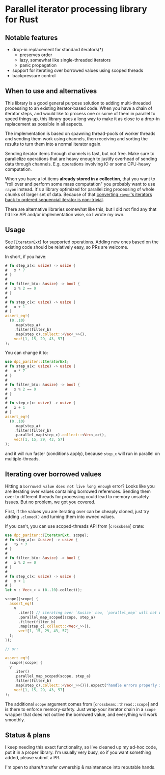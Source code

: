 # Parallel iterator processing library for Rust

## Notable features

* drop-in replacement for standard iterators(*)
  * preserves order
  * lazy, somewhat like single-threaded iterators
  * panic propagation
* support for iterating over borrowed values using scoped threads
* backpressure control

## When to use and alternatives

This library is a good general purpose solution to adding multi-threaded
processing to an existing iterator-based code. When you have
a chain of iterator steps, and would like to process one or some
of them in parallel to speed things up, this library goes a long way
to make it as close to a drop-in replacement as possible in all aspects.

The implementation is based on spawning thread-pools of worker threads
and sending them work using channels, then receiving and sorting the
results to turn them into a normal iterator again.

Sending iterator items through channels is fast, but not free.
Make sure to parallelize operations that are heavy enough to justify
overhead of sending data through channels. E.g.
operations involving IO or some CPU-heavy computation.

When you have a lot items **already stored in a collection**,
that you want to "roll over and perform some mass computation"
you probably want to use `rayon` instead. It's a library optimized
for parallelizing processing of whole chunks of larger set of data.
Because of that [converting `rayon`'s iterators back to ordered
sequencial iterator is non-trivial](https://github.com/rayon-rs/rayon/issues/210).

There are alternative libraries somewhat like this, but I did not
find any that I'd like API and/or implementation wise, so I wrote
my own.

## Usage

See [`IteratorExt`] for supported operations. Adding new ones based
on the existing code should be relatively easy, so PRs are welcome.

In short, if you have:

```rust
# fn step_a(x: usize) -> usize {
#   x * 7
# }
# 
# fn filter_b(x: &usize) -> bool {
#   x % 2 == 0
# }
# 
# fn step_c(x: usize) -> usize {
#   x + 1
# }
assert_eq!(
  (0..10)
    .map(step_a)
    .filter(filter_b)
    .map(step_c).collect::<Vec<_>>(),
    vec![1, 15, 29, 43, 57]
);
```

You can change it to:

```rust
use dpc_pariter::IteratorExt;
# fn step_a(x: usize) -> usize {
#   x * 7
# }
# 
# fn filter_b(x: &usize) -> bool {
#   x % 2 == 0
# }
# 
# fn step_c(x: usize) -> usize {
#   x + 1
# }
assert_eq!(
  (0..10)
    .map(step_a)
    .filter(filter_b)
    .parallel_map(step_c).collect::<Vec<_>>(),
    vec![1, 15, 29, 43, 57]
);
```

and it will run faster (conditions apply), because
`step_c` will run in parallel on multiple-threads.

## Iterating over borrowed values

Hitting a `borrowed value does not live long enough` error? Looks like you
are iterating over values containing borrowed references. Sending them over
to different threads for processing could lead to memory unsafety issues.
But no problem, we got you covered.

First, if the values you are iterating over can be cheaply cloned, just try
adding `.cloned()` and turning them into owned values.

If you can't, you can use scoped-threads API from [`crossbeam`] crate:


```rust
use dpc_pariter::{IteratorExt, scope};
# fn step_a(x: &usize) -> usize {
#   *x * 7
# }
#
# fn filter_b(x: &usize) -> bool {
#   x % 2 == 0
# }
#
# fn step_c(x: usize) -> usize {
#   x + 1
# }
let v : Vec<_> = (0..10).collect();

scope(|scope| {
  assert_eq!(
    v
      .iter() // iterating over `&usize` now, `parallel_map` will not work
      .parallel_map_scoped(scope, step_a)
      .filter(filter_b)
      .map(step_c).collect::<Vec<_>>(),
      vec![1, 15, 29, 43, 57]
  );
});

// or:

assert_eq!(
  scope(|scope| {
  v
    .iter()
    .parallel_map_scoped(scope, step_a)
    .filter(filter_b)
    .map(step_c).collect::<Vec<_>>()}).expect("handle errors properly in production code"),
    vec![1, 15, 29, 43, 57]
);
```

The additional `scope` argument comes from [`crossbeam::thread::scope`] and is
there to enforce memory-safety. Just wrap your iterator chain in a `scope`
wrapper that does not outlive the borrowed value, and everything will work smoothly.


## Status & plans

I keep needing this exact functionality, so I've cleaned up my
ad-hoc code, put it in a proper library. I'm usually very busy,
so if you want something added, please submit a PR.

I'm open to share/transfer ownership & maintenance into reputable hands.
